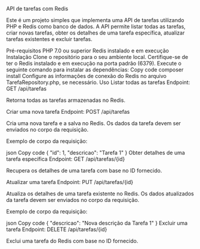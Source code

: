 API de tarefas com Redis


Este é um projeto simples que implementa uma API de tarefas utilizando PHP e Redis como banco de dados. A API permite listar todas as tarefas, criar novas tarefas, obter os detalhes de uma tarefa específica, atualizar tarefas existentes e excluir tarefas.

Pré-requisitos
PHP 7.0 ou superior
Redis instalado e em execução
Instalação
Clone o repositório para o seu ambiente local.
Certifique-se de ter o Redis instalado e em execução na porta padrão (6379).
Execute o seguinte comando para instalar as dependências:
Copy code
composer install
Configure as informações de conexão do Redis no arquivo TarefaRepository.php, se necessário.
Uso
Listar todas as tarefas
Endpoint: GET /api/tarefas

Retorna todas as tarefas armazenadas no Redis.

Criar uma nova tarefa
Endpoint: POST /api/tarefas

Cria uma nova tarefa e a salva no Redis. Os dados da tarefa devem ser enviados no corpo da requisição.

Exemplo de corpo da requisição:

json
Copy code
{
  "id": 1,
  "descricao": "Tarefa 1"
}
Obter detalhes de uma tarefa específica
Endpoint: GET /api/tarefas/{id}

Recupera os detalhes de uma tarefa com base no ID fornecido.

Atualizar uma tarefa
Endpoint: PUT /api/tarefas/{id}

Atualiza os detalhes de uma tarefa existente no Redis. Os dados atualizados da tarefa devem ser enviados no corpo da requisição.

Exemplo de corpo da requisição:

json
Copy code
{
  "descricao": "Nova descrição da Tarefa 1"
}
Excluir uma tarefa
Endpoint: DELETE /api/tarefas/{id}

Exclui uma tarefa do Redis com base no ID fornecido.
